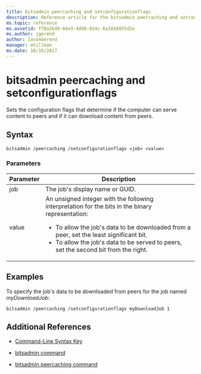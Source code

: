 ```yaml
---
title: bitsadmin peercaching and setconfigurationflags
description: Reference article for the bitsadmin peercaching and setconfigurationflags command, which sets the configuration flags that determine if the computer can serve content to peers and if it can download content from peers.
ms.topic: reference
ms.assetid: ff0a2b49-66e3-4d40-824c-6a3816055d2e
ms.author: jgerend
author: JasonGerend
manager: mtillman
ms.date: 10/16/2017
---
```


# bitsadmin peercaching and setconfigurationflags

Sets the configuration flags that determine if the computer can serve content to peers and if it can download content from peers.

## Syntax

```
bitsadmin /peercaching /setconfigurationflags <job> <value>
```

### Parameters

| Parameter | Description |
| -------------- | -------------- |
| job | The job's display name or GUID. |
| value | An unsigned integer with the following interpretation for the bits in the binary representation:<ul><li>To allow the job's data to be downloaded from a peer, set the least significant bit.</li><li>To allow the job's data to be served to peers, set the second bit from the right.</li></ul>|

## Examples

To specify the job's data to be downloaded from peers for the job named *myDownloadJob*:

```
bitsadmin /peercaching /setconfigurationflags myDownloadJob 1
```

## Additional References

- [Command-Line Syntax Key](command-line-syntax-key.md)

- [bitsadmin command](bitsadmin.md)

- [bitsadmin peercaching command](bitsadmin-peercaching.md)
